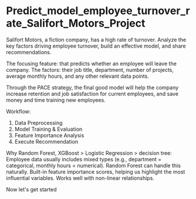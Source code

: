 # Predict_model_employee_turnover_rate_Salifort_Motors_Project
Salifort Motors, a fiction company, has a high rate of turnover. Analyze the key factors driving employee turnover, build an effective model, and share recommendations.

The focusing feature: that predicts whether an employee will leave the company.
The factors: their job title, department, number of projects, average monthly hours, and any other relevant data points.

Through the PACE strategy, the final good model will help the company increase retention and job satisfaction for current employees, and save money and time training new employees. 

Workflow:
1. Data Preprocessing
2. Model Training & Evaluation
3. Feature Importance Analysis
4. Execute Recommendation

Why Random Forest, XGBoost > Logistic Regression > decision tree:
Employee data usually includes mixed types (e.g., department = categorical, monthly hours = numerical). Random Forest can handle this naturally.
Built-in feature importance scores, helping us highlight the most influential variables.
Works well with non-linear relationships.

Now let's get started

